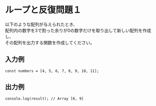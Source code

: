 # ループと反復問題１

以下のような配列が与えられたとき、    
配列内の数字を3で割った余りが0の数字だけを取り出して新しい配列を作成し、    
その配列を出力する関数を作成してください。

## 入力例

```
const numbers = [4, 5, 6, 7, 8, 9, 10, 11];

```

## 出力例

```
console.log(result); // Array [6, 9]
```